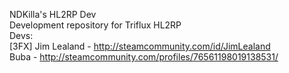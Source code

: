 NDKilla's HL2RP Dev<br>
Development repository for Triflux HL2RP<br>
Devs: <br>
[3FX] Jim Lealand - http://steamcommunity.com/id/JimLealand <br>
Buba - http://steamcommunity.com/profiles/76561198019138531/<br>

